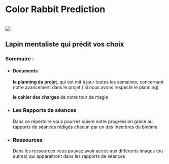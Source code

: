 # Color Rabbit Prediction 
<br/>
<img src=../Ressources/20-3.jpg>

  <h2>Lapin mentaliste qui prédit vos choix</h2>

<h3> Sommaire : </h3>
<ul>
  <li><h4> Documents </h4></li>
    <p> <strong>le planning du projet</strong>, qui est mit à jour toutes les semaines, concernant notre avancement dans le projet ( si nous avons respecté le planning)
   <p>
    <strong> le cahier des charges</strong> de notre tour de magie </p>
  
  <li><h3> Les Rapports de séances</h3></li>
    <p> Dans ce répertoire vous pourrez suivre notre progression grâce au rapports de séances rédigés chacun par un des membres du binôme</p>
  
  <li><h3> Ressources </h3></li>
    <p> Dans les ressources vous pouvez avoir acces aux différents images (ou autres) qui apparaitront dans les rapports de séances </p>
    
